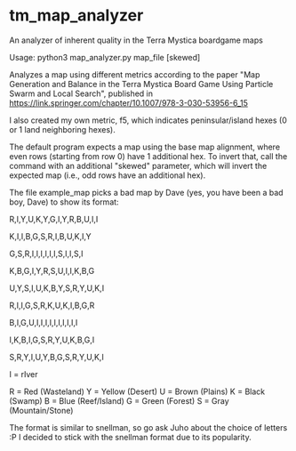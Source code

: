 # tm_map_analyzer
An analyzer of inherent quality in the Terra Mystica boardgame maps

Usage:
python3 map_analyzer.py map_file [skewed]

Analyzes a map using different metrics according to the paper "Map Generation and Balance in the Terra Mystica Board Game Using Particle Swarm and Local Search", published in https://link.springer.com/chapter/10.1007/978-3-030-53956-6_15

I also created my own metric, f5, which indicates peninsular/island hexes (0 or 1 land neighboring hexes).

The default program expects a map using the base map alignment, where even rows (starting from row 0) have 1 additional hex.
To invert that, call the command with an additional "skewed" parameter, which will invert the expected map (i.e., odd rows have an additional hex).

The file example_map picks a bad map by Dave (yes, you have been a bad boy, Dave) to show its format:


R,I,Y,U,K,Y,G,I,Y,R,B,U,I,I

K,I,I,B,G,S,R,I,B,U,K,I,Y

G,S,R,I,I,I,I,I,I,S,I,I,S,I

K,B,G,I,Y,R,S,U,I,I,K,B,G

U,Y,S,I,U,K,B,Y,S,R,Y,U,K,I

R,I,I,G,S,R,K,U,K,I,B,G,R

B,I,G,U,I,I,I,I,I,I,I,I,I,I

I,K,B,I,G,S,R,Y,U,K,B,G,I

S,R,Y,I,U,Y,B,G,S,R,Y,U,K,I

I = rIver

R = Red (Wasteland)
Y = Yellow (Desert)
U = Brown (Plains)
K = Black (Swamp)
B = Blue (Reef/Island)
G = Green (Forest)
S = Gray (Mountain/Stone)

The format is similar to snellman, so go ask Juho about the choice of letters :P
I decided to stick with the snellman format due to its popularity.

